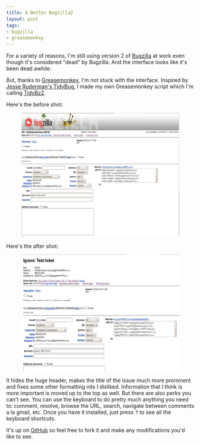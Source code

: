 ```yaml
---
title: A Better Bugzilla2 
layout: post
tags:
- bugzilla
- greasemonkey
---
```


For a variety of reasons, I'm still using version 2 of
[Bugzilla](http://www.bugzilla.org) at work even though it's considered "dead"
by Bugzilla.  And the interface looks like it's been dead awhile.

But, thanks to
[Greasemonkey](https://addons.mozilla.org/en-US/firefox/addon/748), I'm not
stuck with the interface.  Inspired by
[Jesse Ruderman's TidyBug](http://www.squarefree.com/2009/02/26/tidybug/), I
made my own Greasemonkey script which I'm calling [TidyBz2](/userscripts/tidybz2.user.js).

Here's the before shot:

<figure>
<img src="/images/20100218_tidybz2-pre.png" width="540" height="330"
class="noline" />
</figure>

Here's the after shot:

<figure>
<img src="/images/20100218_tidybz2-post.png" width="540" height="310"
class="noline" />
</figure>

It hides the huge header, makes the title of the issue much more prominent and
fixes some other formatting nits I disliked.  Information that I think is more
important is moved up to the top as well.  But there are also perks you can't
see.  You can use the keyboard to do pretty much anything you need to: comment,
resolve, browse the URL, search, navigate between comments a la gmail, etc.
Once you have it installed, just press <kbd>?</kbd> to see all the keyboard shortcuts.

It's up on [GitHub](http://github.com/slackorama/tidybz2) so feel free to fork
it and make any modifications you'd like to see.


